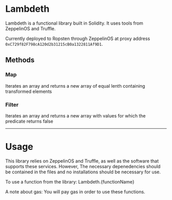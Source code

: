 # Lambdeth

Lambdeth is a functional library built in Solidity. It uses tools from ZeppelinOS and Truffle.

Currently deployed to Ropsten through ZeppelinOS at proxy address `0xC729f82F798cA120d2b31215cB0a1322811Af9D1`.

## Methods

### Map
Iterates an array and returns a new array of equal lenth containing transformed elements

### Filter
Iterates an array and returns a new array with values for which the predicate returns false

____________________________________________________________________________________________________________________________________
# Usage

This library relies on ZeppelinOS and Truffle, as well as the software that supports these services. However, The necessary depenedencies should be contained in the files and no installations should be necessary for use.

To use a function from the library:
    Lambdeth.{functionName}
    
 A note about gas:
 You will pay gas in order to use these functions.
